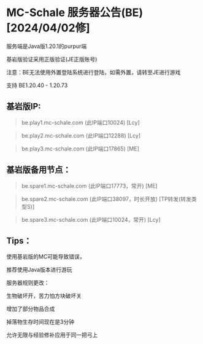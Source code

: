 # MC-Schale 服务器公告(BE) [2024/04/02修]

服务端是Java版1.20.1的purpur端

基岩版验证采用正版验证(JE正版账号)

注意：BE无法使用外置登陆系统进行登陆，如需外置，请转至JE进行游戏

支持 BE1.20.40 - 1.20.73

## 基岩版IP:

>be.play1.mc-schale.com (此IP端口10024) [Lcy]

>be.play2.mc-schale.com (此IP端口12288) [Lcy]

>be.play3.mc-schale.com (此IP端口17865) [ME]

## 基岩版备用节点：

>be.spare1.mc-schale.com (此IP端口17773，常开) [ME]

>be.spare2.mc-schale.com (此IP端口38097，时长开放) [TP转发(转发类型S)]

>be.spare3.mc-schale.com (此IP端口10024，常开) [Lcy]

## Tips：

使用基岩版的MC可能导致错误，

推荐使用Java版本进行游玩

服务器规则更改：

生物破坏开，苦力怕方块破坏关

增加了部分物品合成

掉落物生存时间现在是3分钟

允许无限与经验修补应用于同一把弓上